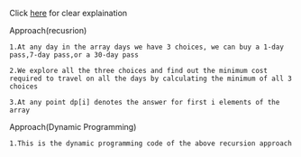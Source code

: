 Click [here](https://www.youtube.com/watch?v=4pY1bsBpIY4) for clear explaination

Approach(recusrion)

    1.At any day in the array days we have 3 choices, we can buy a 1-day pass,7-day pass,or a 30-day pass

    2.We explore all the three choices and find out the minimum cost required to travel on all the days by calculating the minimum of all 3 choices

    3.At any point dp[i] denotes the answer for first i elements of the array

Approach(Dynamic Programming)

    1.This is the dynamic programming code of the above recursion approach
